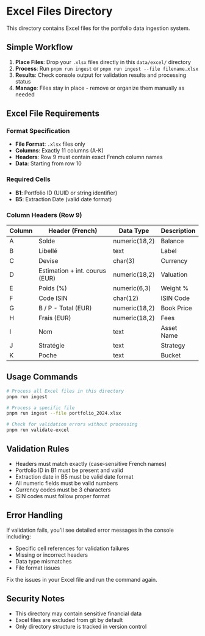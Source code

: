 # Excel Files Directory

This directory contains Excel files for the portfolio data ingestion system.

## Simple Workflow

1. **Place Files**: Drop your `.xlsx` files directly in this `data/excel/` directory
2. **Process**: Run `pnpm run ingest` or `pnpm run ingest --file filename.xlsx` 
3. **Results**: Check console output for validation results and processing status
4. **Manage**: Files stay in place - remove or organize them manually as needed

## Excel File Requirements

### Format Specification
- **File Format**: `.xlsx` files only
- **Columns**: Exactly 11 columns (A-K)
- **Headers**: Row 9 must contain exact French column names
- **Data**: Starting from row 10

### Required Cells
- **B1**: Portfolio ID (UUID or string identifier)
- **B5**: Extraction Date (valid date format)

### Column Headers (Row 9)
| Column | Header (French)                  | Data Type     | Description |
|--------|----------------------------------|---------------|-------------|
| A      | Solde                           | numeric(18,2) | Balance     |
| B      | Libellé                         | text          | Label       |
| C      | Devise                          | char(3)       | Currency    |
| D      | Estimation + int. courus (EUR)  | numeric(18,2) | Valuation   |
| E      | Poids (%)                       | numeric(6,3)  | Weight %    |
| F      | Code ISIN                       | char(12)      | ISIN Code   |
| G      | B / P - Total (EUR)             | numeric(18,2) | Book Price  |
| H      | Frais (EUR)                     | numeric(18,2) | Fees        |
| I      | Nom                             | text          | Asset Name  |
| J      | Stratégie                       | text          | Strategy    |
| K      | Poche                           | text          | Bucket      |

## Usage Commands

```bash
# Process all Excel files in this directory
pnpm run ingest

# Process a specific file
pnpm run ingest --file portfolio_2024.xlsx

# Check for validation errors without processing
pnpm run validate-excel
```

## Validation Rules

- Headers must match exactly (case-sensitive French names)
- Portfolio ID in B1 must be present and valid
- Extraction date in B5 must be valid date format
- All numeric fields must be valid numbers
- Currency codes must be 3 characters
- ISIN codes must follow proper format

## Error Handling

If validation fails, you'll see detailed error messages in the console including:
- Specific cell references for validation failures
- Missing or incorrect headers
- Data type mismatches
- File format issues

Fix the issues in your Excel file and run the command again.

## Security Notes

- This directory may contain sensitive financial data
- Excel files are excluded from git by default
- Only directory structure is tracked in version control 